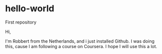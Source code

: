 # hello-world
First repository

Hi,

I'm Robbert from the Netherlands, and i just installed Github. I was doing this, cause I am following a course on Coursera. I hope I will use this a lot.
